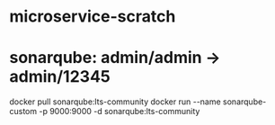 # microservice-scratch
# sonarqube: admin/admin -> admin/12345
docker pull sonarqube:lts-community
docker run --name sonarqube-custom -p 9000:9000 -d sonarqube:lts-community
